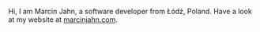 Hi, I am Marcin Jahn, a software developer from Łódź, Poland. Have a look at my website at [marcinjahn.com](https://marcinjahn.com).
